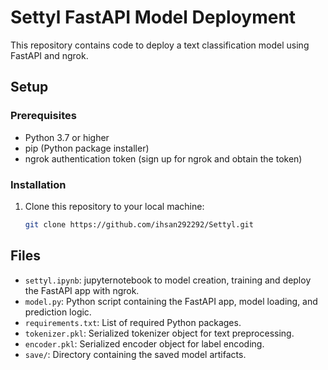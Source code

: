 # Settyl FastAPI Model Deployment

This repository contains code to deploy a text classification model using FastAPI and ngrok.

## Setup

### Prerequisites

- Python 3.7 or higher
- pip (Python package installer)
- ngrok authentication token (sign up for ngrok and obtain the token)

### Installation

1. Clone this repository to your local machine:

   ```bash
   git clone https://github.com/ihsan292292/Settyl.git

## Files

- `settyl.ipynb`: jupyternotebook to model creation, training and deploy the FastAPI app with ngrok.
- `model.py`: Python script containing the FastAPI app, model loading, and prediction logic.
- `requirements.txt`: List of required Python packages.
- `tokenizer.pkl`: Serialized tokenizer object for text preprocessing.
- `encoder.pkl`: Serialized encoder object for label encoding.
- `save/`: Directory containing the saved model artifacts.